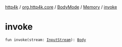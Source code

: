 [http4k](../../../index.md) / [org.http4k.core](../../index.md) / [BodyMode](../index.md) / [Memory](index.md) / [invoke](./invoke.md)

# invoke

`fun invoke(stream: `[`InputStream`](https://docs.oracle.com/javase/9/docs/api/java/io/InputStream.html)`): `[`Body`](../../-body/index.md)